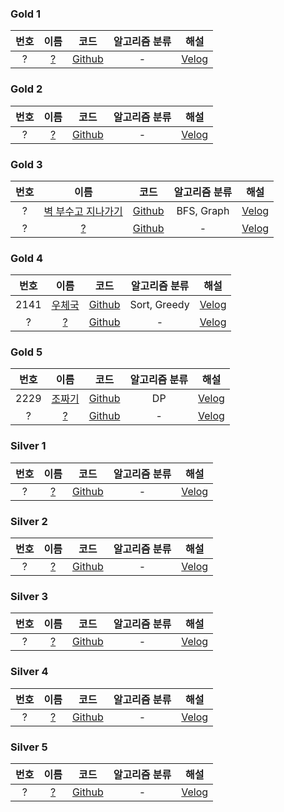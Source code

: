 
### Gold 1
|  번호  |                      이름                       |                                                 코드                                                 | 알고리즘 분류 |     해설      |
|:----:|:---------------------------------------------:|:--------------------------------------------------------------------------------------------------:|:-------:|:-----------:|
|  ?   |                    [?](?)                     |                                             [Github]()                                             |    -    |  [Velog]()  | 

### Gold 2
|  번호  |                      이름                       |                                                 코드                                                 | 알고리즘 분류 |     해설      |
|:----:|:---------------------------------------------:|:--------------------------------------------------------------------------------------------------:|:-------:|:-----------:|
|  ?   |                    [?](?)                     |                                             [Github]()                                             |    -    |  [Velog]()  | 

### Gold 3
|  번호  |                         이름                         |                                                     코드                                                     |  알고리즘 분류   |                                                                 해설                                                                  |
|:----:|:--------------------------------------------------:|:----------------------------------------------------------------------------------------------------------:|:----------:|:-----------------------------------------------------------------------------------------------------------------------------------:|
|  ?   | [벽 부수고 지나가기](https://www.acmicpc.net/problem/2206) | [Github](https://github.com/leeyungi/Problem_Solving/blob/main/Java/Baekjoon/Gold/Main_2206_벽부수고지나가기.java) | BFS, Graph | [Velog](https://velog.io/@yunlee/BOJ-2206%EB%B2%88-%EB%B2%BD-%EB%B6%80%EC%88%98%EA%B3%A0-%EC%9D%B4%EB%8F%99%ED%95%98%EA%B8%B0-Java) |   
|  ?   |                       [?](?)                       |                                                 [Github]()                                                 |     -      |                                                              [Velog]()                                                              |   

### Gold 4
|  번호  |                     이름                      |                                                  코드                                                   |   알고리즘 분류    |                                          해설                                          |
|:----:|:-------------------------------------------:|:-----------------------------------------------------------------------------------------------------:|:------------:|:------------------------------------------------------------------------------------:|
| 2141 | [우체국](https://www.acmicpc.net/problem/2141) | [Github](https://github.com/leeyungi/Problem_Solving/blob/main/Java/Baekjoon/Gold/Main_2141_우체국.java) | Sort, Greedy | [Velog](https://velog.io/@yunlee/BOJ-2141%EB%B2%88-%EC%9A%B0%EC%B2%B4%EA%B5%AD-Java) |   
|  ?   |                   [?](?)                    |                                              [Github]()                                               |      -       |                                      [Velog]()                                       |   

### Gold 5
|  번호  |                     이름                      |                                                  코드                                                   | 알고리즘 분류 |                                          해설                                           |
|:----:|:-------------------------------------------:|:-----------------------------------------------------------------------------------------------------:|:-------:|:-------------------------------------------------------------------------------------:|
| 2229 | [조짜기](https://www.acmicpc.net/problem/2229) | [Github](https://github.com/leeyungi/Problem_Solving/blob/main/Java/Baekjoon/Gold/Main_2229_조짜기.java) |   DP    | [Velog](https://velog.io/@yunlee/BOJ-2999%EB%B2%88-%EC%A1%B0-%EC%A7%9C%EA%B8%B0-Java) |
|  ?   |                   [?](?)                    |                                              [Github]()                                               |    -    |                                       [Velog]()                                       |   

### Silver 1
|  번호  |                      이름                       |                                                 코드                                                 | 알고리즘 분류 |     해설      |
|:----:|:---------------------------------------------:|:--------------------------------------------------------------------------------------------------:|:-------:|:-----------:|
|  ?   |                    [?](?)                     |                                             [Github]()                                             |    -    |  [Velog]()  |   

### Silver 2
|  번호  |                      이름                       |                                                 코드                                                 | 알고리즘 분류 |     해설      |
|:----:|:---------------------------------------------:|:--------------------------------------------------------------------------------------------------:|:-------:|:-----------:|
|  ?   |                    [?](?)                     |                                             [Github]()                                             |    -    |  [Velog]()  |   

### Silver 3
|  번호  |                      이름                       |                                                 코드                                                 | 알고리즘 분류 |     해설      |
|:----:|:---------------------------------------------:|:--------------------------------------------------------------------------------------------------:|:-------:|:-----------:|
|  ?   |                    [?](?)                     |                                             [Github]()                                             |    -    |  [Velog]()  |   

### Silver 4
|  번호  |                      이름                       |                                                 코드                                                 | 알고리즘 분류 |     해설      |
|:----:|:---------------------------------------------:|:--------------------------------------------------------------------------------------------------:|:-------:|:-----------:|
|  ?   |                    [?](?)                     |                                             [Github]()                                             |    -    |  [Velog]()  |   

### Silver 5
|  번호  |                      이름                       |                                                 코드                                                 | 알고리즘 분류 |     해설      |
|:----:|:---------------------------------------------:|:--------------------------------------------------------------------------------------------------:|:-------:|:-----------:|
|  ?   |                    [?](?)                     |                                             [Github]()                                             |    -    |  [Velog]()  |   
